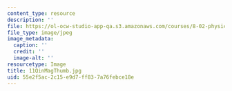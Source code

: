 ```yaml
---
content_type: resource
description: ''
file: https://ol-ocw-studio-app-qa.s3.amazonaws.com/courses/8-02-physics-ii-electricity-and-magnetism-spring-2007/55e2f5ac2c15e9d7ff837a76febce18e_11QinMagThumb.jpg
file_type: image/jpeg
image_metadata:
  caption: ''
  credit: ''
  image-alt: ''
resourcetype: Image
title: 11QinMagThumb.jpg
uid: 55e2f5ac-2c15-e9d7-ff83-7a76febce18e
---
```

